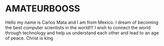 # AMATEURBOOSS

Hello my name is Carlos Mata and I am from Mexico. I dream of becoming the best computer scientists in the world!!! I wish to connect the world through technology and help us understand each other and lead to an age of peace. Christ is king
